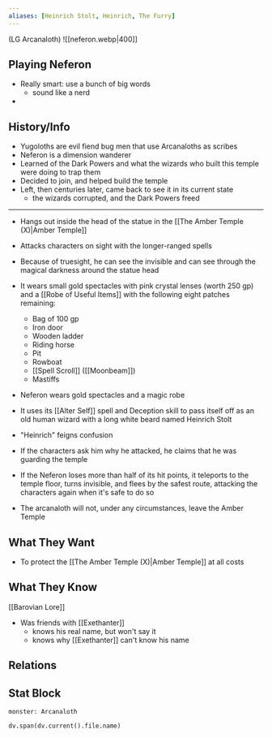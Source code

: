 ```yaml
---
aliases: [Heinrich Stolt, Heinrich, The Furry]
---
```

(LG Arcanaloth)
![[neferon.webp|400]]
## Playing Neferon
- Really smart: use a bunch of big words
	- sound like a nerd
- 

## History/Info
- Yugoloths are evil fiend bug men that use Arcanaloths as scribes
- Neferon is a dimension wanderer
- Learned of the Dark Powers and what the wizards who built this temple were doing to trap them
- Decided to join, and helped build the temple
- Left, then centuries later, came back to see it in its current state
	- the wizards corrupted, and the Dark Powers freed
---

- Hangs out inside the head of the statue in the [[The Amber Temple (X)|Amber Temple]]
- Attacks characters on sight with the longer-ranged spells
- Because of truesight, he can see the invisible and can see through the magical darkness around the statue head
- It wears small gold spectacles with pink crystal lenses (worth 250 gp) and a [[Robe of Useful Items]] with the following eight patches remaining:
	- Bag of 100 gp
	- Iron door
	- Wooden ladder
	- Riding horse
	- Pit
	- Rowboat
	- [[Spell Scroll]] ([[Moonbeam]])
	- Mastiffs

- Neferon wears gold spectacles and a magic robe
- It uses its [[Alter Self]] spell and Deception skill to pass itself off as an old human wizard with a long white beard named Heinrich Stolt
- "Heinrich" feigns confusion
- If the characters ask him why he attacked, he claims that he was guarding the temple
- If the Neferon loses more than half of its hit points, it teleports to the temple floor, turns invisible, and flees by the safest route, attacking the characters again when it's safe to do so
- The arcanaloth will not, under any circumstances, leave the Amber Temple

## What They Want
- To protect the [[The Amber Temple (X)|Amber Temple]] at all costs

## What They Know
[[Barovian Lore]]
- Was friends with [[Exethanter]]
	- knows his real name, but won't say it
	- knows why [[Exethanter]] can't know his name

## Relations

## Stat Block

```statblock
monster: Arcanaloth
```

```dataviewjs
dv.span(dv.current().file.name)
```
